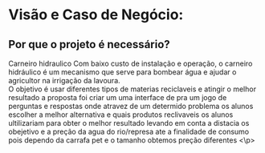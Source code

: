 # Visão e Caso de Negócio:
## Por que o projeto é necessário?
<p>Carneiro hidraulico
Com baixo custo de instalação e operação, o carneiro hidráulico é um mecanismo que serve para bombear água e ajudar 
o agricultor na irrigação da lavoura. <br> O objetivo é usar diferentes tipos de materias reciclaveis  e atingir o melhor resultado 
a proposta foi criar um uma interface de pra um jogo de perguntas e respostas onde atravez de um determido problema os 
alunos escolher a melhor alternativa e quais produtos reclivaveis os alunos ultilizariam para obter o melhor resultado 
levando em conta a distacia os obejetivo e a preção da agua do rio/represa ate a finalidade de consumo
pois dependo da carrafa pet e o tamanho obtemos preção diferentes <\p>
